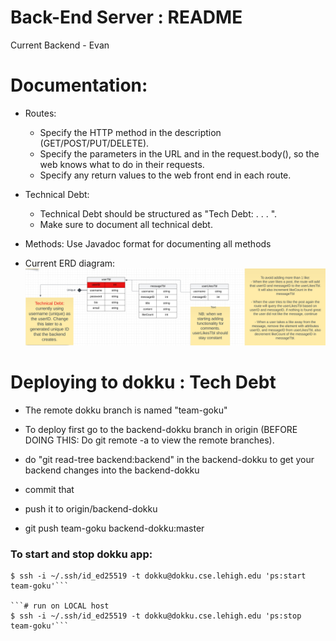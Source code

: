 # Back-End Server : README

Current Backend - Evan  

# Documentation:
* Routes:
    * Specify the HTTP method in the description (GET/POST/PUT/DELETE).
    * Specify the parameters in the URL and in the request.body(), so the web knows what to do in their requests.
    * Specify any return values to the web front end in each route.

* Technical Debt:
    * Technical Debt should be structured as "Tech Debt: . . . ".
    * Make sure to document all technical debt.

* Methods: Use Javadoc format for documenting all methods

* Current ERD diagram:
![Alt text](ERD_3-24-2024.png)

# Deploying to dokku : Tech Debt

* The remote dokku branch is named "team-goku"
* To deploy first go to the backend-dokku branch in origin (BEFORE DOING THIS: Do git remote -a to view the remote branches).
* do "git read-tree backend:backend" in the backend-dokku to get your backend changes into the backend-dokku
* commit that
* push it to origin/backend-dokku

* git push team-goku backend-dokku:master

### To start and stop dokku app:  
```# run on LOCAL host
$ ssh -i ~/.ssh/id_ed25519 -t dokku@dokku.cse.lehigh.edu 'ps:start team-goku'```

```# run on LOCAL host
$ ssh -i ~/.ssh/id_ed25519 -t dokku@dokku.cse.lehigh.edu 'ps:stop team-goku'```